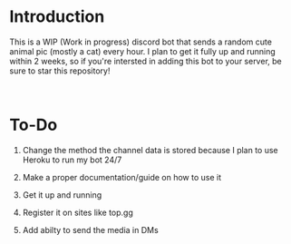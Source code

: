 # Introduction
This is a WIP (Work in progress) discord bot that sends a random cute animal pic (mostly a cat) every hour. I plan to get it fully up and running within 2 weeks, so if you're intersted in adding this bot to your server, be sure to star this repository!

<br>

# To-Do
1) Change the method the channel data is stored because I plan to use Heroku to run my bot 24/7

2) Make a proper documentation/guide on how to use it

3) Get it up and running

4) Register it on sites like top.gg

5) Add abilty to send the media in DMs